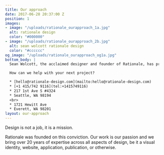 ```yaml
---
title: Our approach
date: 2017-06-28 20:37:00 Z
position: 1
images:
- image: "/uploads/rationale_ourapproach_1a.jpg"
  alt: rationale design
  color: "#000000"
- image: "/uploads/rationale_ourapproach_2b.jpg"
  alt: sean wolcott rationale design
  color: "#cccccc"
og_image: "/uploads/rationale_ourapproach_og1a.jpg"
bottom_body: |
  Sean Wolcott, the acclaimed designer and founder of Rationale, has previously designed for some of the biggest companies and products in the world, and his team of top talent brings a broad level of insight to each project.

  How can we help with your next project?

  * [hello@rationale-design.com](mailto:hello@rationale-design.com)
  * [+1 415/742 9116](tel:+1415749116)
  * 217 1st Ave S #4324
  * Seattle, WA 98194
  <br>
  * 1721 Hewitt Ave
  * Everett, WA 98201
layout: our-approach
---
```


Design is not a job, it is a mission.

Rationale was founded on this conviction. Our work is our passion and we bring over 20 years of expertise across all aspects of design, be it a visual identity, website, application, publication, or otherwise.

